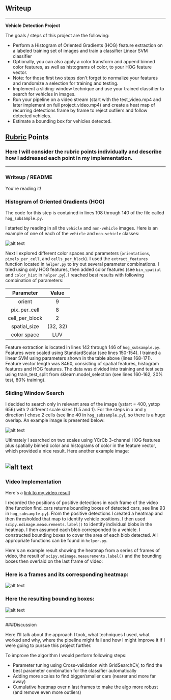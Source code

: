 ## Writeup
---

**Vehicle Detection Project**

The goals / steps of this project are the following:

* Perform a Histogram of Oriented Gradients (HOG) feature extraction on a labeled training set of images and train a classifier Linear SVM classifier
* Optionally, you can also apply a color transform and append binned color features, as well as histograms of color, to your HOG feature vector. 
* Note: for those first two steps don't forget to normalize your features and randomize a selection for training and testing.
* Implement a sliding-window technique and use your trained classifier to search for vehicles in images.
* Run your pipeline on a video stream (start with the test_video.mp4 and later implement on full project_video.mp4) and create a heat map of recurring detections frame by frame to reject outliers and follow detected vehicles.
* Estimate a bounding box for vehicles detected.

[//]: # (Image References)
[image1]: ./output/car_not_car.png
[image2]: ./output/sliding_window.png
[image3]: ./output/sliding_window2.png
[image4]: ./output/heat_map.png
[image5]: ./output/heat_map_result_bb.png

## [Rubric](https://review.udacity.com/#!/rubrics/513/view) Points
### Here I will consider the rubric points individually and describe how I addressed each point in my implementation.  

---
### Writeup / README

You're reading it!

### Histogram of Oriented Gradients (HOG)

The code for this step is contained in lines 108 through 140 of the file called `hog_subsample.py`.  

I started by reading in all the `vehicle` and `non-vehicle` images.  Here is an example of one of each of the `vehicle` and `non-vehicle` classes:

![alt text][image1]

Next I explored different color spaces and parameters (`orientations`, `pixels_per_cell`, and `cells_per_block`). I used the `extract_features` function located in `helper.py` to try out several parameter combinations.
I tried using only HOG features, then added color features (see `bin_spatial` and `color_hist` in `helper.py`).
I reached best results with following combination of parameters:

| Parameter     | Value| 
|:-------------:|:-------------:| 
| orient        | 9        | 
| pix_per_cell  | 8      |
| cell_per_block| 2      |
| spatial_size  | (32, 32)        |
| color space | LUV      |

Feature extraction is located in lines 142 through 146 of `hog_subsample.py`. Features were scaled using StandardScalar (see lines 150-154).
I trained a linear SVM using parameters shown in the table above (lines 168-171). Feature vector length was 8460, consisting of spatial features, histogram features and HOG features. The data was divided into training and test sets using train_test_split from sklearn.model_selection (see lines 160-162, 20% test, 80% training).


### Sliding Window Search

I decided to search only in relevant area of the image (ystart = 400, ystop 656) with 2 different scale sizes (1.5 and 1). For the steps in x and y direction I chose 2 cells (see line 40 in `hog_subsample.py`), so there is a huge overlap. An example image is presented below:

![alt text][image2]

Ultimately I searched on two scales using YCrCb 3-channel HOG features plus spatially binned color and histograms of color in the feature vector, which provided a nice result.  Here another example image:

![alt text][image3]
---

### Video Implementation

Here's a [link to my video result](./output/result_video.mp4)

I recorded the positions of positive detections in each frame of the video (the function find_cars returns bounding boxes of detected cars, see line 93 in `hog_subsample.py`). From the positive detections I created a heatmap and then thresholded that map to identify vehicle positions. I then used `scipy.ndimage.measurements.label()` to identify individual blobs in the heatmap.  I then assumed each blob corresponded to a vehicle. I constructed bounding boxes to cover the area of each blob detected. All appropriate functions can be found in `helper.py`.

Here's an example result showing the heatmap from a series of frames of video, the result of `scipy.ndimage.measurements.label()` and the bounding boxes then overlaid on the last frame of video:

### Here is a frames and its corresponding heatmap:

![alt text][image4]

### Here the resulting bounding boxes:
![alt text][image5]

---

###Discussion

Here I'll talk about the approach I took, what techniques I used, what worked and why, where the pipeline might fail and how I might improve it if I were going to pursue this project further.

To improve the algorithm I would perform following steps:

* Parameter tuning using Cross-validation with GridSearchCV, to find the best parameter combination for the classifier automatically
* Adding more scales to find bigger/smaller cars (nearer and more far away)
* Cumulative heatmap over n last frames to make the algo more robust (and remove even more outliers)

